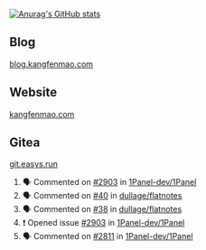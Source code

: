 [![Anurag's GitHub stats](https://github-readme-stats.vercel.app/api?username=kangfenmao)](https://github.com/anuraghazra/github-readme-stats)

## Blog

[blog.kangfenmao.com](https://blog.kangfenmao.com)

## Website
[kangfenmao.com](https://kangfenmao.com)

## Gitea
[git.easys.run](https://git.easys.run)

<!--START_SECTION:activity-->
1. 🗣 Commented on [#2903](https://github.com/1Panel-dev/1Panel/issues/2903#issuecomment-1806835840) in [1Panel-dev/1Panel](https://github.com/1Panel-dev/1Panel)
2. 🗣 Commented on [#40](https://github.com/dullage/flatnotes/issues/40#issuecomment-1806761397) in [dullage/flatnotes](https://github.com/dullage/flatnotes)
3. 🗣 Commented on [#38](https://github.com/dullage/flatnotes/issues/38#issuecomment-1806760531) in [dullage/flatnotes](https://github.com/dullage/flatnotes)
4. ❗ Opened issue [#2903](https://github.com/1Panel-dev/1Panel/issues/2903) in [1Panel-dev/1Panel](https://github.com/1Panel-dev/1Panel)
5. 🗣 Commented on [#2811](https://github.com/1Panel-dev/1Panel/issues/2811#issuecomment-1794475556) in [1Panel-dev/1Panel](https://github.com/1Panel-dev/1Panel)
<!--END_SECTION:activity-->

